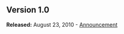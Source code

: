 ## Version 1.0
**Released:** August 23, 2010 - [Announcement](http://fusiongrokker.com/post/taffy-a-restful-framework-for-coldfusion)
